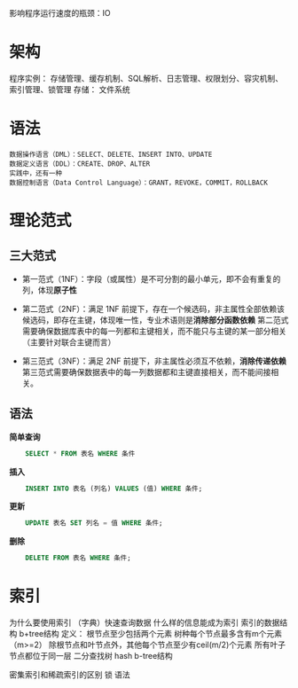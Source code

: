 影响程序运行速度的瓶颈：IO
# 架构

程序实例：
    存储管理、缓存机制、SQL解析、日志管理、权限划分、容灾机制、索引管理、锁管理
存储：
    文件系统
# 语法

    数据操作语言（DML）：SELECT、DELETE、INSERT INTO、UPDATE
    数据定义语言（DDL）：CREATE、DROP、ALTER
    实践中，还有一种
    数据控制语言（Data Control Language）：GRANT，REVOKE，COMMIT，ROLLBACK

# 理论范式
## 三大范式

- 第一范式（1NF）：字段（或属性）是不可分割的最小单元，即不会有重复的列，体现**原子性**

- 第二范式（2NF）：满足 1NF 前提下，存在一个候选码，非主属性全部依赖该候选码，即存在主键，体现唯一性，专业术语则是**消除部分函数依赖**
  第二范式需要确保数据库表中的每一列都和主键相关，而不能只与主键的某一部分相关（主要针对联合主键而言）

- 第三范式（3NF）：满足 2NF 前提下，非主属性必须互不依赖，**消除传递依赖**
  第三范式需要确保数据表中的每一列数据都和主键直接相关，而不能间接相关。
## 语法

**简单查询**
```SQL
    SELECT * FROM 表名 WHERE 条件
```

**插入**
```SQL
    INSERT INTO 表名 (列名) VALUES (值) WHERE 条件;
```

**更新**
```SQL
    UPDATE 表名 SET 列名 = 值 WHERE 条件;
```

**删除**
```SQL
    DELETE FROM 表名 WHERE 条件;
```

# 索引
为什么要使用索引
    （字典）快速查询数据
什么样的信息能成为索引
索引的数据结构
b+tree结构
    定义：
        根节点至少包括两个元素
        树种每个节点最多含有m个元素（m>=2）
        除根节点和叶节点外，其他每个节点至少有ceil(m/2)个元素
        所有叶子节点都位于同一层
二分查找树
hash
b-tree结构


密集索引和稀疏索引的区别
锁
语法





